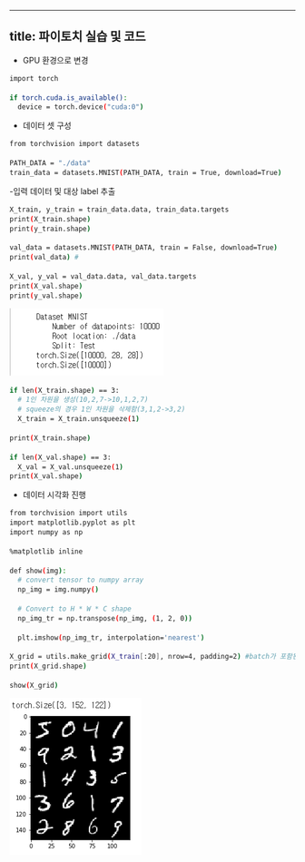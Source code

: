 -----
title: 파이토치 실습 및 코드
-----
- GPU 환경으로 변경
```bash
import torch

if torch.cuda.is_available():
  device = torch.device("cuda:0")

```
 
- 데이터 셋 구성

```bash
from torchvision import datasets

PATH_DATA = "./data"
train_data = datasets.MNIST(PATH_DATA, train = True, download=True)
```

-입력 데이터 및 대상 label 추출
```bash
X_train, y_train = train_data.data, train_data.targets
print(X_train.shape)
print(y_train.shape)

val_data = datasets.MNIST(PATH_DATA, train = False, download=True)
print(val_data) #

X_val, y_val = val_data.data, val_data.targets
print(X_val.shape)
print(y_val.shape)
```

![img.png](img.png)

```bash
if len(X_train.shape) == 3:
  # 1인 차원을 생성(10,2,7->10,1,2,7)
  # squeeze의 경우 1인 차원을 삭제함(3,1,2->3,2)
  X_train = X_train.unsqueeze(1)
  
print(X_train.shape)

if len(X_val.shape) == 3:
  X_val = X_val.unsqueeze(1) 
print(X_val.shape)
```

- 데이터 시각화 진행

```bash
from torchvision import utils
import matplotlib.pyplot as plt
import numpy as np

%matplotlib inline

def show(img):
  # convert tensor to numpy array
  np_img = img.numpy()

  # Convert to H * W * C shape
  np_img_tr = np.transpose(np_img, (1, 2, 0))

  plt.imshow(np_img_tr, interpolation='nearest')

X_grid = utils.make_grid(X_train[:20], nrow=4, padding=2) #batch가 포함된 dataloader 이미지 텐서들을 도중에 보고자 할 때 사용
print(X_grid.shape)

show(X_grid)
```
![img_1.png](./img_1.png)